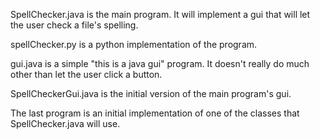 SpellChecker.java is the main program. It will implement a gui that will let the user check a file's spelling.

spellChecker.py is a python implementation of the program.

gui.java is a simple "this is a java gui" program. It doesn't really do much other than let the user click a button.

SpellCheckerGui.java is the initial version of the main program's gui.

The last program is an initial implementation of one of the classes that SpellChecker.java will use. 
